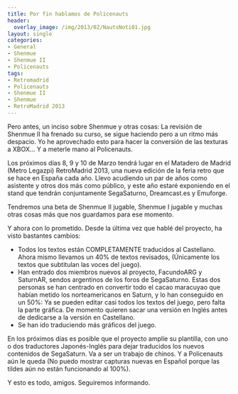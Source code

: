 ```yaml
---
title: Por fin hablamos de Policenauts
header:
  overlay_image: /img/2013/02/NautsNoti01.jpg
layout: single
categories:
- General
- Shenmue
- Shenmue II
- Policenauts
tags:
- Retromadrid
- Policenauts
- Shenmue II
- Shenmue
- RetroMadrid 2013
---
```

Pero antes, un inciso sobre Shenmue y otras cosas: La revisión de Shenmue II 
ha frenado su curso, se sigue haciendo pero a un ritmo más despacio. Yo he 
aprovechado esto para hacer la conversión de las texturas a XBOX... Y a 
meterle mano al Policenauts.

Los próximos días 8, 9 y 10 de Marzo tendrá lugar en el Matadero de Madrid 
(Metro Legazpi) RetroMadrid 2013, una nueva edición de la feria retro que se 
hace en España cada año. Llevo acudiendo un par de años como asistente y otros 
dos más como público, y este año estaré exponiendo en el stand que tendrán 
conjuntamente SegaSaturno, Dreamcast.es y Emuforge.

Tendremos una beta de Shenmue II jugable, Shenmue I jugable y muchas otras cosas 
más que nos guardamos para ese momento.

Y ahora con lo prometido. Desde la última vez que hablé del proyecto, ha visto 
bastantes cambios:  
- Todos los textos están COMPLETAMENTE traducidos al Castellano. Ahora mismo 
llevamos un 40% de textos revisados, (Únicamente los textos que subtitulan las 
voces del juego).  
- Han entrado dos miembros nuevos al proyecto, FacundoARG y SaturnAR, sendos 
argentinos de los foros de SegaSaturno. Estas dos personas se han centrado en 
convertir todo el cacao maracuyao que habían metido los norteamericanos en Saturn, 
y lo han conseguido en un 50%: Ya se pueden editar casi todos los textos del juego, 
pero falta la parte gráfica. De momento quieren sacar una versión en Inglés antes 
de dedicarse a la versión en Castellano.  
- Se han ido traduciendo más gráficos del juego.

En los próximos días es posible que el proyecto amplíe su plantilla, con uno o dos 
traductores Japonés-Inglés para dejar traducidos los nuevos contenidos de SegaSaturn. 
Va a ser un trabajo de chinos. Y a Policenauts aún le queda (No puedo mostrar capturas 
nuevas en Español porque las tildes aún no están funcionando al 100%).

Y esto es todo, amigos. Seguiremos informando.
